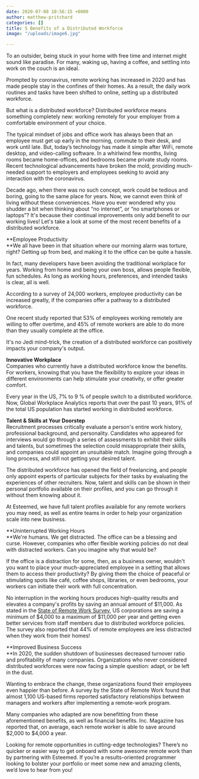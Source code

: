 ```yaml
---
date: 2020-07-08 10:56:15 +0000
author: matthew-pritchard
categories: []
title: 5 Benefits of a Distributed Workforce
image: "/uploads/image6.jpg"

---
```

To an outsider, being stuck in your home with free time and internet might sound like paradise. For many, waking up, having a coffee, and settling into work on the couch is an ideal.   
  
Prompted by coronavirus, remote working has increased in 2020 and has made people stay in the confines of their homes. As a result, the daily work routines and tasks have been shifted to online, setting up a distributed workforce.  
  
But what is a distributed workforce? Distributed workforce means something completely new: working remotely for your employer from a comfortable environment of your choice.   
  
The typical mindset of jobs and office work has always been that an employee must get up early in the morning, commute to their desk, and work until late. But, today’s technology has made it simple after WiFi, remote desktop, and video-calling software. In a whirlwind few months, living rooms became home-offices, and bedrooms became private study rooms. Recent technological advancements have broken the mold, providing much-needed support to employers and employees seeking to avoid any interaction with the coronavirus.   
  
Decade ago, when there was no such concept, work could be tedious and boring, going to the same place for years. Now, we cannot even think of living without these conveniences. Have you ever wondered why you shudder a bit when thinking about “no internet”, or “no smartphones or laptops”? It's because their continual improvements only add benefit to our working lives! Let's take a look at some of the most recent benefits of a distributed workforce. 

**Employee Productivity  
**We all have been in that situation where our morning alarm was torture, right? Getting up from bed, and making it to the office can be quite a hassle. 

In fact, many developers have been avoiding the traditional workplace for years. Working from home and being your own boss, allows people flexible, fun schedules. As long as working hours, preferences, and intended tasks is clear, all is well.

According to a survey of 24,000 workers, employee productivity can be increased greatly, if the companies offer a pathway to a distributed workforce. 

One recent study reported that 53% of employees working remotely are willing to offer overtime, and 45% of remote workers are able to do more than they usually complete at the office.

It's no Jedi mind-trick, the creation of a distributed workforce can positively impacts your company's output.

**Innovative Workplace**   
Companies who currently have a distributed workforce know the benefits. For workers, knowing that you have the flexibility to explore your ideas in different environments can help stimulate your creativity, or offer greater comfort. 

Every year in the US, 7% to 9 % of people switch to a distributed workforce. Now, Global Workplace Analytics reports that over the past 10 years, 91% of the total US population has started working in distributed workforce.  
  
**Talent & Skills at Your Doorstep**   
Recruitment processes critically evaluate a person's entire work history, professional background, and personality. Candidates who appeared for interviews would go through a series of assessments to exhibit their skills and talents, but sometimes the selection could misappropriate their skills, and companies could appoint an unsuitable match. Imagine going through a long process, and still not getting your desired talent. 

The distributed workforce has opened the field of freelancing, and people only appoint experts of particular subjects for their tasks by evaluating the experiences of other recruiters. Now, talent and skills can be shown in their personal portfolio available on their profiles, and you can go through it without them knowing about it. 

At Esteemed, we have full talent profiles available for any remote workers you may need, as well as entire teams in order to help your organization scale into new business. 

**Uninterrupted Working Hours  
**We're humans. We get distracted. The office can be a blessing and curse. However, companies who offer flexible working policies do not deal with distracted workers. Can you imagine why that would be?   
  
If the office is a distraction for some, then, as a business owner, wouldn't you want to place your much-appreciated employee in a setting that allows them to access their productivity? By giving them the choice of peaceful or stimulating spots like café, coffee shops, libraries, or even bedrooms, your workers can initiate their work with full concentration. 

No interruption in the working hours produces high-quality results and elevates a company's profits by saving an annual amount of $11,000. As stated in the [State of Remote Work Survey](https://www.owllabs.com/state-of-remote-work/2019), US corporations are saving a minimum of $4,000 to a maximum of $11,000 per year and getting even better services from staff members due to distributed workforce policies. The survey also reported that 44% of remote employees are less distracted when they work from their homes!

**Improved Business Success  
**In 2020, the sudden shutdown of businesses decreased turnover ratio and profitability of many companies. Organizations who never considered distributed workforces were now facing a simple question: adapt, or be left in the dust. 

Wanting to embrace the change, these organizations found their employees even happier than before. A survey by the State of Remote Work found that almost 1,100 US-based firms reported satisfactory relationships between managers and workers after implementing a remote-work program. 

Many companies who adapted are now benefitting from these aforementioned benefits, as well as financial benefits. Inc. Magazine has reported that, on average, each remote worker is able to save around $2,000 to $4,000 a year. 

Looking for remote opportunities in cutting-edge technologies? There’s no quicker or easier way to get onboard with some awesome remote work than by partnering with Esteemed. If you’re a results-oriented programmer looking to bolster your portfolio or meet some new and amazing clients, we’d love to hear from you!